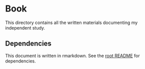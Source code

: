 # Book

This directory contains all the written materials documenting my
independent study.

## Dependencies

This document is written in rmarkdown. See the [root
README](../README.md) for dependencies.
